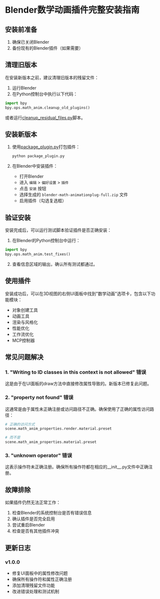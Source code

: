 # Blender数学动画插件完整安装指南

## 安装前准备

1. 确保已关闭Blender
2. 备份现有的Blender插件（如果需要）

## 清理旧版本

在安装新版本之前，建议清理旧版本的残留文件：

1. 运行Blender
2. 在Python控制台中执行以下代码：
```python
import bpy
bpy.ops.math_anim.cleanup_old_plugins()
```

或者运行[cleanup_residual_files.py](file:///G%3A/GitHubcodecollection/blender-math-animationplug/cleanup_residual_files.py)脚本。

## 安装新版本

1. 使用[package_plugin.py](file:///G%3A/GitHubcodecollection/blender-math-animationplug/package_plugin.py)打包插件：
   ```bash
   python package_plugin.py
   ```

2. 在Blender中安装插件：
   - 打开Blender
   - 进入 `编辑` > `偏好设置` > `插件`
   - 点击 `安装` 按钮
   - 选择生成的 `blender-math-animationplug-full.zip` 文件
   - 启用插件（勾选复选框）

## 验证安装

安装完成后，可以运行测试脚本验证插件是否正确安装：

1. 在Blender的Python控制台中运行：
```python
import bpy
bpy.ops.math_anim.test_fixes()
```

2. 查看信息区域的输出，确认所有测试都通过。

## 使用插件

安装成功后，可以在3D视图的右侧UI面板中找到"数学动画"选项卡，包含以下功能模块：

- 对象创建工具
- 动画工具
- 渲染与风格化
- 性能优化
- 工作流优化
- MCP控制器

## 常见问题解决

### 1. "Writing to ID classes in this context is not allowed" 错误

这是由于在UI面板的draw方法中直接修改属性导致的。新版本已修复此问题。

### 2. "property not found" 错误

这通常是由于属性未正确注册或访问路径不正确。确保使用了正确的属性访问路径：
```python
# 正确的访问方式
scene.math_anim_properties.render.material.preset

# 而不是
scene.math_anim_properties.material.preset
```

### 3. "unknown operator" 错误

这表示操作符未正确注册。确保所有操作符都在相应的__init__.py文件中正确注册。

## 故障排除

如果插件仍然无法正常工作：

1. 检查Blender的系统控制台是否有错误信息
2. 确认插件是否完全启用
3. 尝试重启Blender
4. 检查是否有其他插件冲突

## 更新日志

### v1.0.0
- 修复UI面板中的属性修改问题
- 确保所有操作符和属性正确注册
- 添加清理残留文件功能
- 改进错误处理和测试机制
